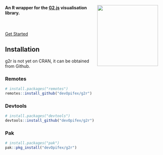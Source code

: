 <br/>

<div class="row">

<div class="jumbotron">
<img src="reference/figures/logo.png" height="200px" align="right"/>
<h4>An R wrapper for the <a href="https://g2.antv.vision/en" class="link" target="_blank">G2.js</a> visualisation library.</h4>
<p>
<br/>
<br/>
<a class="btn btn-primary btn-lg" href="articles/get-started.html" role="button">Get Started</a>
</p>
</div>

</div>

## Installation

g2r is not yet on CRAN, it can be obtained from Github.

### Remotes

```r
# install.packages("remotes")
remotes::install_github("devOpifex/g2r")
```

### Devtools

```r
# install.packages("devtools")
devtools::install_github("devOpifex/g2r")
```

### Pak

```r
# install.packages("pak")
pak::pkg_install("devOpifex/g2r")
```
